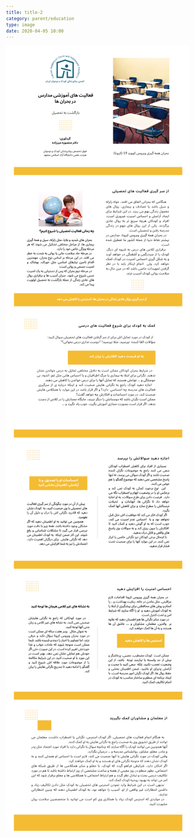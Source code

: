 ```yaml
---
title: title-2
category: parent/education
type: image
date: 2020-04-05 10:00
---
```


![](../../static/images/education7.png)
![](../../static/images/education8.png)
![](../../static/images/education9.png)
![](../../static/images/education10.png)
![](../../static/images/education11.png)
![](../../static/images/education12.png)
